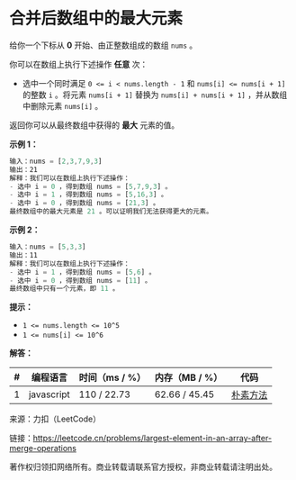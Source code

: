 # 合并后数组中的最大元素

给你一个下标从 **0** 开始、由正整数组成的数组 `nums` 。

你可以在数组上执行下述操作 **任意** 次：

- 选中一个同时满足 `0 <= i < nums.length - 1` 和 `nums[i] <= nums[i + 1]` 的整数 `i` 。将元素 `nums[i + 1]` 替换为 `nums[i] + nums[i + 1]` ，并从数组中删除元素 `nums[i]` 。

返回你可以从最终数组中获得的 **最大** 元素的值。

**示例 1：**

``` javascript
输入：nums = [2,3,7,9,3]
输出：21
解释：我们可以在数组上执行下述操作：
- 选中 i = 0 ，得到数组 nums = [5,7,9,3] 。
- 选中 i = 1 ，得到数组 nums = [5,16,3] 。
- 选中 i = 0 ，得到数组 nums = [21,3] 。
最终数组中的最大元素是 21 。可以证明我们无法获得更大的元素。
```

**示例 2：**

``` javascript
输入：nums = [5,3,3]
输出：11
解释：我们可以在数组上执行下述操作：
- 选中 i = 1 ，得到数组 nums = [5,6] 。
- 选中 i = 0 ，得到数组 nums = [11] 。
最终数组中只有一个元素，即 11 。
```

**提示：**

- `1 <= nums.length <= 10^5`
- `1 <= nums[i] <= 10^6`

**解答：**

**#**|**编程语言**|**时间（ms / %）**|**内存（MB / %）**|**代码**
--|--|--|--|--
1|javascript|110 / 22.73|62.66 / 45.45|[朴素方法](./javascript/ac_v1.js)

来源：力扣（LeetCode）

链接：https://leetcode.cn/problems/largest-element-in-an-array-after-merge-operations

著作权归领扣网络所有。商业转载请联系官方授权，非商业转载请注明出处。
